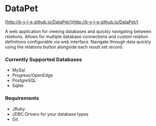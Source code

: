 # DataPet

[http://k-y-l-e.github.io/DataPet/](http://k-y-l-e.github.io/DataPet/)

A web application for viewing databases and quickly navigating between relations.  Allows for multiple database connections and custom relation definitions configurable via web interface.  Navigate through data quickly using the relations button alongside each result set record.

### Currently Supported Databases

  * MySql
  * Progress/OpenEdge
  * PostgreSQL
  * Sqlite

### Requirements

  * JRuby
  * JDBC Drivers for your database types
  * Git
